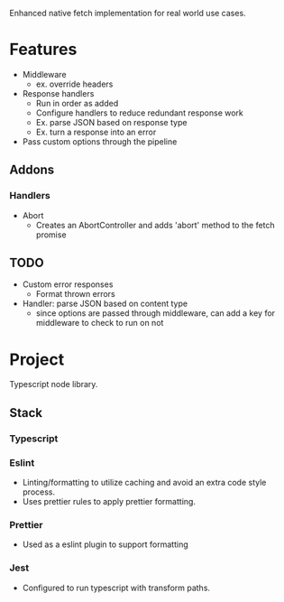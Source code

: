 Enhanced native fetch implementation for real world use cases.

# Features

- Middleware
  - ex. override headers
- Response handlers
  - Run in order as added
  - Configure handlers to reduce redundant response work
  - Ex. parse JSON based on response type
  - Ex. turn a response into an error
- Pass custom options through the pipeline

## Addons

### Handlers

- Abort
  - Creates an AbortController and adds 'abort' method to the fetch promise

## TODO

- Custom error responses
  - Format thrown errors
- Handler: parse JSON based on content type
  - since options are passed through middleware, can add a key for middleware to check to run on not

# Project

Typescript node library.

## Stack

### Typescript

### Eslint

- Linting/formatting to utilize caching and avoid an extra code style process.
- Uses prettier rules to apply prettier formatting.

### Prettier

- Used as a eslint plugin to support formatting

### Jest

- Configured to run typescript with transform paths.
